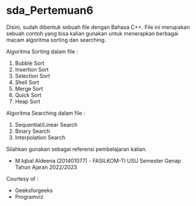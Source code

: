 # sda_Pertemuan6
Disini, sudah dibentuk sebuah file dengan Bahasa C++. File ini merupakan sebuah contoh yang bisa kalian gunakan untuk menerapkan berbagai macam algoritma sorting dan searching.

Algoritma Sorting dalam file  :
1.	Bubble Sort
2.	Insertion Sort
3.	Selection Sort
4.	Shell Sort
5.	Merge Sort
6.	Quick Sort
7.	Heap Sort

Algoritma Searching dalam file  :
1.	Sequential/Linear Search
2.	Binary Search
3.	Interpolation Search

Silahkan gunakan sebagai referensi pembelajaran kalian.

- M.Iqbal Aldeena (201401077) - FASILKOM-TI USU Semester Genap Tahun Ajaran 2022/2023

Courtesy of : 
- Geeksforgeeks
- Programviz
